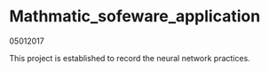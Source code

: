 # Mathmatic_sofeware_application
05012017

This project is established to record the neural network practices.
